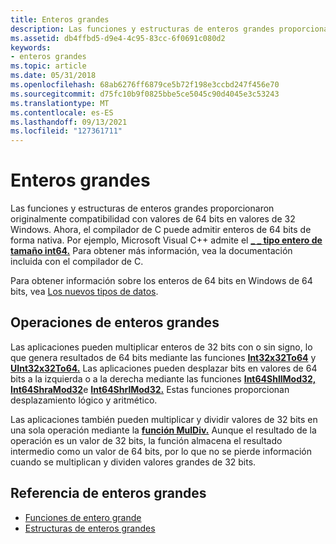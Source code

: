 ```yaml
---
title: Enteros grandes
description: Las funciones y estructuras de enteros grandes proporcionaron originalmente compatibilidad con valores de 64 bits en valores de 32 Windows.
ms.assetid: db4ffbd5-d9e4-4c95-83cc-6f0691c080d2
keywords:
- enteros grandes
ms.topic: article
ms.date: 05/31/2018
ms.openlocfilehash: 68ab6276ff6879ce5b72f198e3ccbd247f456e70
ms.sourcegitcommit: d75fc10b9f0825bbe5ce5045c90d4045e3c53243
ms.translationtype: MT
ms.contentlocale: es-ES
ms.lasthandoff: 09/13/2021
ms.locfileid: "127361711"
---
```

# <a name="large-integers"></a>Enteros grandes

Las funciones y estructuras de enteros grandes proporcionaron originalmente compatibilidad con valores de 64 bits en valores de 32 Windows. Ahora, el compilador de C puede admitir enteros de 64 bits de forma nativa. Por ejemplo, Microsoft Visual C++ admite el [**\_ \_ tipo entero de tamaño int64.**](/windows/desktop/Midl/--int64) Para obtener más información, vea la documentación incluida con el compilador de C.

Para obtener información sobre los enteros de 64 bits en Windows de 64 bits, vea [Los nuevos tipos de datos](/windows/desktop/WinProg64/the-new-data-types).

## <a name="large-integer-operations"></a>Operaciones de enteros grandes

Las aplicaciones pueden multiplicar enteros de 32 bits con o sin signo, lo que genera resultados de 64 bits mediante las funciones [**Int32x32To64**](/windows/desktop/api/Winnt/nf-winnt-int32x32to64) y [**UInt32x32To64.**](/windows/desktop/api/Winnt/nf-winnt-uint32x32to64) Las aplicaciones pueden desplazar bits en valores de 64 bits a la izquierda o a la derecha mediante las funciones [**Int64ShllMod32,**](/windows/desktop/api/Winnt/nf-winnt-int64shllmod32) [**Int64ShraMod32**](/windows/desktop/api/Winnt/nf-winnt-int64shramod32)e [**Int64ShrlMod32.**](/windows/desktop/api/Winnt/nf-winnt-int64shrlmod32) Estas funciones proporcionan desplazamiento lógico y aritmético.

Las aplicaciones también pueden multiplicar y dividir valores de 32 bits en una sola operación mediante la [**función MulDiv.**](/windows/desktop/api/Winbase/nf-winbase-muldiv) Aunque el resultado de la operación es un valor de 32 bits, la función almacena el resultado intermedio como un valor de 64 bits, por lo que no se pierde información cuando se multiplican y dividen valores grandes de 32 bits.

## <a name="large-integer-reference"></a>Referencia de enteros grandes

-   [Funciones de entero grande](large-integer-functions.md)
-   [Estructuras de enteros grandes](large-integer-structures.md)

 

 